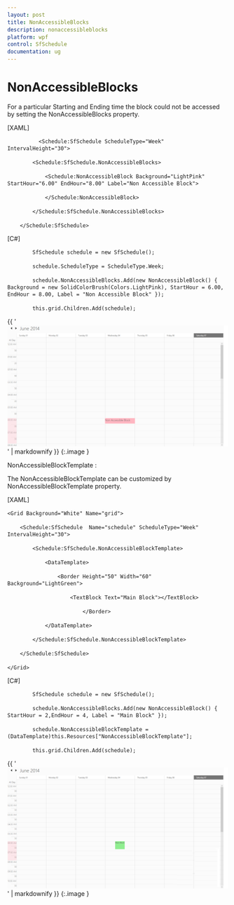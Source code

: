 ```yaml
---
layout: post
title: NonAccessibleBlocks
description: nonaccessibleblocks 
platform: wpf
control: SfSchedule
documentation: ug
---
```


# NonAccessibleBlocks 

 For a particular Starting and Ending time the block could not be accessed by setting the NonAccessibleBlocks property.

[XAML]

              <Schedule:SfSchedule ScheduleType="Week"  IntervalHeight="30">

            <Schedule:SfSchedule.NonAccessibleBlocks>

                <Schedule:NonAccessibleBlock Background="LightPink" StartHour="6.00" EndHour="8.00" Label="Non Accessible Block">

                </Schedule:NonAccessibleBlock> 

            </Schedule:SfSchedule.NonAccessibleBlocks>

        </Schedule:SfSchedule>





[C#]

            SfSchedule schedule = new SfSchedule();

            schedule.ScheduleType = ScheduleType.Week;

            schedule.NonAccessibleBlocks.Add(new NonAccessibleBlock() { Background = new SolidColorBrush(Colors.LightPink), StartHour = 6.00, EndHour = 8.00, Label = "Non Accessible Block" });

            this.grid.Children.Add(schedule);  





{{ '![](NonAccessibleBlocks_images/NonAccessibleBlocks_img1.png)' | markdownify }}
{:.image }




NonAccessibleBlockTemplate :

The  NonAccessibleBlockTemplate can be customized by NonAccessibleBlockTemplate property.



[XAML]



    <Grid Background="White" Name="grid">

        <Schedule:SfSchedule  Name="schedule" ScheduleType="Week"  IntervalHeight="30">

            <Schedule:SfSchedule.NonAccessibleBlockTemplate>

                <DataTemplate>

                    <Border Height="50" Width="60" Background="LightGreen">

                        <TextBlock Text="Main Block"></TextBlock>

                            </Border>

                </DataTemplate>

            </Schedule:SfSchedule.NonAccessibleBlockTemplate>

        </Schedule:SfSchedule>

    </Grid>





[C#]

            SfSchedule schedule = new SfSchedule();

            schedule.NonAccessibleBlocks.Add(new NonAccessibleBlock() { StartHour = 2,EndHour = 4, Label = "Main Block" });

            schedule.NonAccessibleBlockTemplate = (DataTemplate)this.Resources["NonAccessibleBlockTemplate"];

            this.grid.Children.Add(schedule);





{{ '![](NonAccessibleBlocks_images/NonAccessibleBlocks_img2.png)' | markdownify }}
{:.image }




